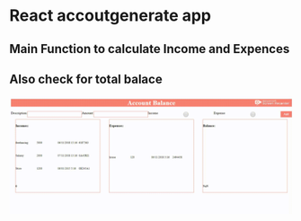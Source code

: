 
# React accoutgenerate app
## Main Function to calculate Income and Expences 
## Also check for total balace

![](video.gif)

